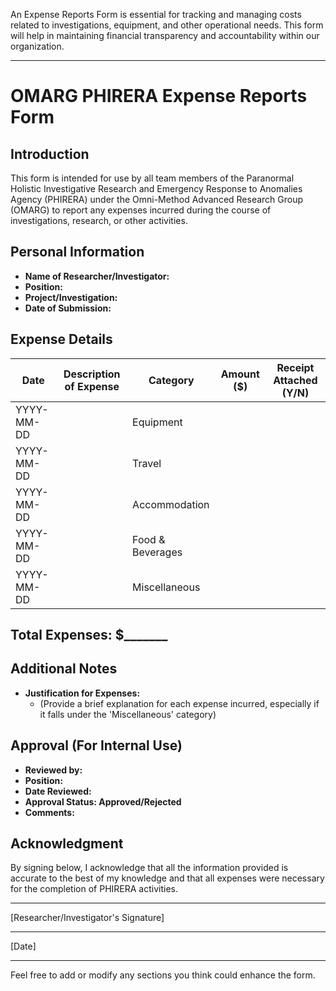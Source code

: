 An Expense Reports Form is essential for tracking and managing costs related to investigations, equipment, and other operational needs. 
This form will help in maintaining financial transparency and accountability within our organization.

---

# OMARG PHIRERA Expense Reports Form

## Introduction

This form is intended for use by all team members of the Paranormal Holistic Investigative Research and Emergency Response to Anomalies Agency (PHIRERA) under the Omni-Method Advanced Research Group (OMARG) to report any expenses incurred during the course of investigations, research, or other activities.

## Personal Information

- **Name of Researcher/Investigator:**
- **Position:**
- **Project/Investigation:**
- **Date of Submission:**

## Expense Details

| Date       | Description of Expense | Category           | Amount ($) | Receipt Attached (Y/N) |
|------------|------------------------|--------------------|------------|------------------------|
| YYYY-MM-DD |                        | Equipment          |            |                        |
| YYYY-MM-DD |                        | Travel             |            |                        |
| YYYY-MM-DD |                        | Accommodation      |            |                        |
| YYYY-MM-DD |                        | Food & Beverages   |            |                        |
| YYYY-MM-DD |                        | Miscellaneous      |            |                        |

## Total Expenses: $_______

## Additional Notes

- **Justification for Expenses:**
  - (Provide a brief explanation for each expense incurred, especially if it falls under the 'Miscellaneous' category)

## Approval (For Internal Use)

- **Reviewed by:**
- **Position:**
- **Date Reviewed:**
- **Approval Status: Approved/Rejected**
- **Comments:**

## Acknowledgment

By signing below, I acknowledge that all the information provided is accurate to the best of my knowledge and that all expenses were necessary for the completion of PHIRERA activities.

___________________________  
[Researcher/Investigator's Signature]

___________________________  
[Date]

---

Feel free to add or modify any sections you think could enhance the form.
